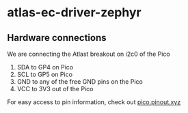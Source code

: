# atlas-ec-driver-zephyr

## Hardware connections
We are connecting the Atlast breakout on i2c0 of the Pico

1. SDA to GP4 on Pico
2. SCL to GP5 on Pico
3. GND to any of the free GND pins on the Pico
4. VCC to 3V3 out of the Pico

For easy access to pin information, check out [pico.pinout.xyz](https://pico.pinout.xyz/)
